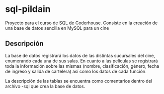 # sql-pildain
Proyecto para el curso de SQL de Coderhouse. Consiste en la creación de una base de datos sencilla en MySQL para un cine

## Descripción

La base de datos registrará los datos de las distintas sucursales del cine, enumerando cada una de sus salas. En cuanto a las películas se registrará toda la información sobre las mismas (nombre, clasificación, género, fecha de ingreso y salida de cartelera) así como los datos de cada función. 

La descripción de las tablas se encuentra como comentarios dentro del archivo -sql que crea la base de datos. 